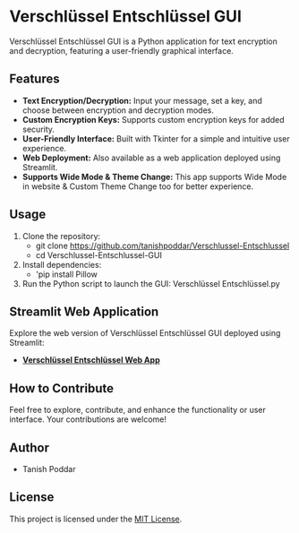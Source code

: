 # Verschlüssel Entschlüssel GUI

Verschlüssel Entschlüssel GUI is a Python application for text encryption and decryption, featuring a user-friendly graphical interface.

## Features
- **Text Encryption/Decryption:** Input your message, set a key, and choose between encryption and decryption modes.
- **Custom Encryption Keys:** Supports custom encryption keys for added security.
- **User-Friendly Interface:** Built with Tkinter for a simple and intuitive user experience.
- **Web Deployment:** Also available as a web application deployed using Streamlit.
- **Supports Wide Mode & Theme Change:** This app supports Wide Mode in website & Custom Theme Change too for better experience.

## Usage
1. Clone the repository:
   - git clone https://github.com/tanishpoddar/Verschlussel-Entschlussel
   - cd Verschlussel-Entschlussel-GUI
2. Install dependencies:
   - 'pip install Pillow
3. Run the Python script to launch the GUI: Verschlüssel Entschlüssel.py


## Streamlit Web Application
Explore the web version of Verschlüssel Entschlüssel GUI deployed using Streamlit:
- **[Verschlüssel Entschlüssel Web App](https://verschlussel-entschlussel.streamlit.app/)**

## How to Contribute
Feel free to explore, contribute, and enhance the functionality or user interface. Your contributions are welcome!

## Author
- Tanish Poddar

## License
This project is licensed under the [MIT License](LICENSE).
